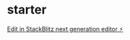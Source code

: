 # starter

[Edit in StackBlitz next generation editor ⚡️](https://stackblitz.com/~/github.com/Cymoe/starter)